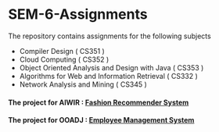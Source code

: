 # SEM-6-Assignments

The repository contains assignments for the following subjects 

- Compiler Design ( CS351 )
- Cloud Computing ( CS352 ) 
- Object Oriented Analysis and Design with Java ( CS353 )
- Algorithms for Web and Information Retrieval ( CS332 )
- Network Analysis and Mining ( CS345 )

#### The project for AIWIR : [Fashion Recommender System](https://github.com/Priya2410/Fashion-Recommender-System-AIWIR-Project)
#### The project for OOADJ : [Employee Management System](https://github.com/Priya2410/OOADJ_EMPLOYEE_MANAGEMENT_SYSTEM)

